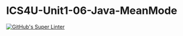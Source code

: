 # ICS4U-Unit1-06-Java-MeanMode

[![GitHub's Super Linter](https://github.com/liam-fletcher1/ICS4U-Unit1-06-Java-MeanMode/workflows/GitHub's%20Super%20Linter/badge.svg)](https://github.com/liam-fletcher1/ICS4U-Unit1-06-Java-MeanMode/actions)
